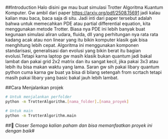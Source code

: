 ##Introduction
Halo disini gw mau buat simulasi Trotter Algoritma Kuantum Komputer. Gw ambil dari paper https://arxiv.org/pdf/2508.15691 jadi kalau kalian mau baca, baca saja di situ. Jadi inti dari paper tersebut adalah bahwa untuk memecahkan PDE atau partial differential equation, kita menggunakan metode Trotter. Biasa nya PDE ini lebih banyak buat kegunaan simulasi aliran udara, fluida, dll yang perhitungan nya rata rata kadang acak atau non linear yang itu bikin komputer klasik gak bisa menghitung lebih cepat. Algoritma ini menggunakan komponen standarisasi, generalisasi dan evolusi yang bikin berat itu bagian evolusi.Tetapi karna laptop gw masih klasik bukan quantum jadi bakal lambat dan pakai grid 2x2 matrix dan itu sangat kecil, jika pakai 3x3 atau lebih itu bisa makan waktu yang lama. Saran gw sih pakai libary quantum python cuma karna gw buat ya bisa di bilang setengah from scrtach tetapi masih pakai libary yang basic bakal jauh lebih lambat.

##Cara Menjalankan projek
```bash
# Untuk menjalankan perfolder
python -m TrotterAlgorithm.[nama_folder].[nama_proyek]

# Untuk main 
python -m TrotterAlgorithm.main
````

##👋 Closer
*Semoga kalian paham dan bisa memanfaatkan proyek ini dengan baik*#  
 
 

